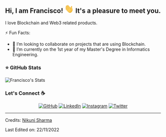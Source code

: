 
## Hi, I am Francisco! <img src="https://raw.githubusercontent.com/ABSphreak/ABSphreak/master/gifs/Hi.gif" width="30px"> It's a pleasure to meet you.

I love Blockchain and Web3 related products.

⚡ Fun Facts:
- 👯 I’m looking to collaborate on projects that are using Blockchain.
- 🌱 I’m currently on the 1st year of my Master's Degree in Informatics Engineering.

 ### ⭐ GitHub Stats

 <p> 
    <img src="https://github-readme-stats.vercel.app/api?username=carreiradotdev&count_private=true&show_icons=true&theme=default&line" alt="Francisco's Stats" width="420"/> 
 </p>

### Let's Connect :coffee:
<p align="center">
	<a href="https://github.com/carreiradotdev"><img src="https://img.icons8.com/bubbles/50/000000/github.png" alt="GitHub"/></a>
	<a href="https://www.linkedin.com/in/carreiradotdev/"><img src="https://img.icons8.com/bubbles/50/000000/linkedin.png" alt="LinkedIn"/></a>
	<a href="https://www.instagram.com/welearnedtotalk/"><img src="https://img.icons8.com/bubbles/50/000000/instagram.png" alt="Instagram"/></a>
	<a href="https://twitter.com/welearnedtotalk"><img src="https://img.icons8.com/bubbles/50/000000/twitter-circled.png" alt="Twitter"/></a>
</p>

-----
Credits: [Nikunj Sharma](https://github.com/nouveau-riche)

Last Edited on: 22/11/2022
